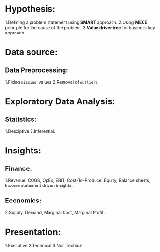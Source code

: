 # Hypothesis:
1.Defining a problem statement using **SMART** approach.
2.Using **MECE** principle for the cause of the problem.
3.**Value driver tree** for business key approach.

# Data source:
## Data Preprocessing:
1.Fixing `missing `values
2.Removal of `outliers`.

# Exploratory Data Analysis:
## Statistics: 
1.Desciptive
2.Inferential.

# Insights:
## Finance:
1.Revenue, COGS, OpEx, EBIT, Cost-To-Produce, Equity, Balance sheets, Income statement driven insights.
## Economics:
2.Supply, Demand, Marginal Cost, Marginal Profit. 

# Presentation:
1.Executive
2.Technical
3.Non Techical
